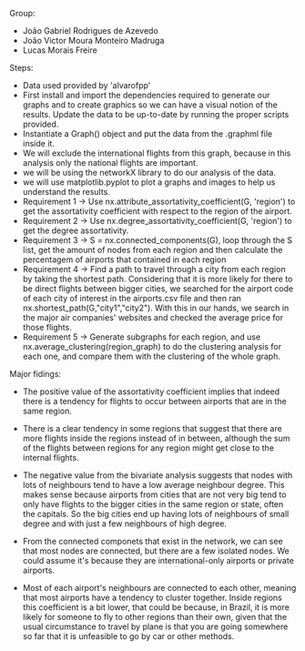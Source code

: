 Group:
- João Gabriel Rodrigues de Azevedo
- João Victor Moura Monteiro Madruga
- Lucas Morais Freire

Steps:
- Data used provided by 'alvarofpp' 
- First install and import the dependencies required to generate our graphs and to create graphics so we can have a visual notion of the results. Update the data to be up-to-date by running the proper scripts provided.
- Instantiate a Graph() object and put the data from the .graphml file inside it.
- We will exclude the international flights from this graph, because in this analysis only the national flights are important.
- we will be using the networkX library to do our analysis of the data.
- we will use matplotlib.pyplot to plot a graphs and images to help us understand the results.
- Requirement 1 -> Use nx.attribute_assortativity_coefficient(G, 'region') to get the assortativity coefficient with respect to the region of the airport.
- Requirement 2 -> Use nx.degree_assortativity_coefficient(G, 'region') to get the degree assortativity.
- Requirement 3 -> S = nx.connected_components(G), loop through the S list, get the amount of nodes from each region and then calculate the percentagem of airports that contained in each region
- Requirement 4 -> Find a path to travel through a city from each region by taking the shortest path. Considering that it is more likely for there to be direct flights between bigger cities, we searched for the airport code of each city of interest in the airports.csv file and then ran nx.shortest_path(G,"city1","city2"). With this in our hands, we search in the major air companies' websites and checked the average price for those flights.
- Requirement 5 -> Generate subgraphs for each region, and use nx.average_clustering(region_graph) to do the clustering analysis for each one, and compare them with the clustering of the whole graph.

Major fidings:
- The positive value of the assortativity coefficient implies that indeed there is a tendency for flights to occur between airports that are in the same region.

- There is a clear tendency in some regions that suggest that there are more flights inside the regions instead of in between, although the sum of the flights between regions for any region might get close to the internal flights.

- The negative value from the bivariate analysis suggests that nodes with lots of neighbours tend to have a low average neighbour degree. This makes sense because airports from cities that are not very big tend to only have flights to the bigger cities in the same region or state, often the capitals. So the big cities end up having lots of neighbours of small degree and with just a few neighbours of high degree.

- From the connected componets that exist in the network, we can see that most nodes are connected, but there are a few isolated nodes. We could assume it's because they are international-only airports or private airports.

- Most of each airport's neighbours are connected to each other, meaning that most airports have a tendency to cluster together. Inside regions this coefficient is a bit lower, that could be because, in Brazil, it is more likely for someone to fly to other regions than their own, given that the usual circumstance to travel by plane is that you are going somewhere so far that it is unfeasible to go by car or other methods.
